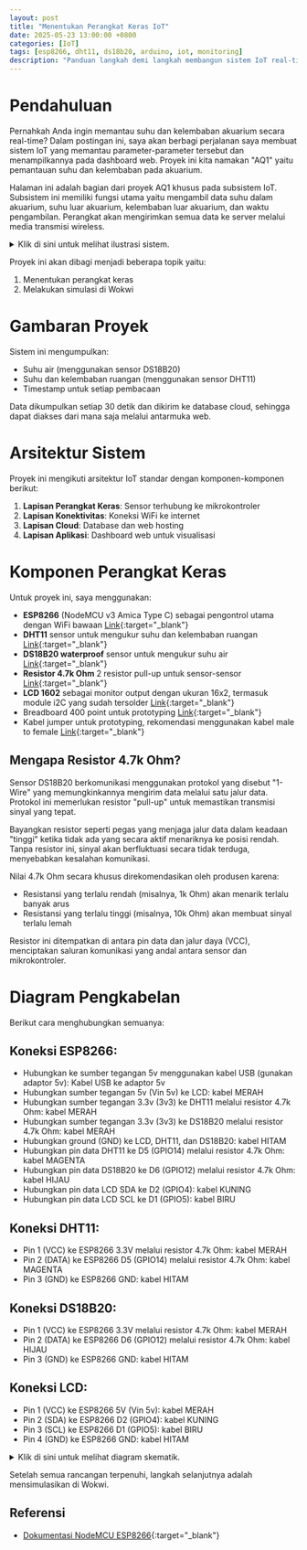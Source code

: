 ```yaml
---
layout: post
title: "Menentukan Perangkat Keras IoT"
date: 2025-05-23 13:00:00 +0800
categories: [IoT]
tags: [esp8266, dht11, ds18b20, arduino, iot, monitoring]
description: "Panduan langkah demi langkah membangun sistem IoT real-time untuk memantau suhu dan kelembaban akuarium Anda, khusus pada bagian ini adalah untuk menentukan perangkat keras yang akan digunakan."
---
```


# Pendahuluan

Pernahkah Anda ingin memantau suhu dan kelembaban akuarium secara real-time? Dalam postingan ini, saya akan berbagi perjalanan saya membuat sistem IoT yang memantau parameter-parameter tersebut dan menampilkannya pada dashboard web. Proyek ini kita namakan "AQ1" yaitu pemantauan suhu dan kelembaban pada akuarium.

Halaman ini adalah bagian dari proyek AQ1 khusus pada subsistem IoT. Subsistem ini memiliki fungsi utama yaitu mengambil data suhu dalam akuarium, suhu luar akuarium, kelembaban luar akuarium, dan waktu pengambilan. Perangkat akan mengirimkan semua data ke server melalui media transmisi wireless.

<section class="details">
<details>
  <summary>Klik di sini untuk melihat ilustrasi sistem.</summary>

  <img alt="output" src="1SB0dHQb4kS_Qw5DdKjBNhzNCbvP1dHVx"/>

</details>
</section>

Proyek ini akan dibagi menjadi beberapa topik yaitu:

1. Menentukan perangkat keras
2. Melakukan simulasi di Wokwi

# Gambaran Proyek

Sistem ini mengumpulkan:

- Suhu air (menggunakan sensor DS18B20)
- Suhu dan kelembaban ruangan (menggunakan sensor DHT11)
- Timestamp untuk setiap pembacaan

Data dikumpulkan setiap 30 detik dan dikirim ke database cloud, sehingga dapat diakses dari mana saja melalui antarmuka web.

# Arsitektur Sistem

Proyek ini mengikuti arsitektur IoT standar dengan komponen-komponen berikut:

1. **Lapisan Perangkat Keras**: Sensor terhubung ke mikrokontroler
2. **Lapisan Konektivitas**: Koneksi WiFi ke internet
3. **Lapisan Cloud**: Database dan web hosting
4. **Lapisan Aplikasi**: Dashboard web untuk visualisasi

# Komponen Perangkat Keras

Untuk proyek ini, saya menggunakan:

- **ESP8266** (NodeMCU v3 Amica Type C) sebagai pengontrol utama dengan WiFi bawaan [Link](https://id.shp.ee/oTK9G8f){:target="_blank"}
- **DHT11** sensor untuk mengukur suhu dan kelembaban ruangan [Link](https://id.shp.ee/21CAyPk){:target="_blank"}
- **DS18B20 waterproof** sensor untuk mengukur suhu air [Link](https://id.shp.ee/YXFuQdJ){:target="_blank"}
- **Resistor 4.7k Ohm** 2 resistor pull-up untuk sensor-sensor [Link](https://id.shp.ee/GaZSBAG){:target="_blank"}
- **LCD 1602** sebagai monitor output dengan ukuran 16x2, termasuk module i2C yang sudah tersolder [Link](https://id.shp.ee/1ncfa3o){:target="_blank"}
- Breadboard 400 point untuk prototyping [Link](https://id.shp.ee/cK2DsDY){:target="_blank"}
- Kabel jumper untuk prototyping, rekomendasi menggunakan kabel male to female [Link](https://id.shp.ee/izo9t2m){:target="_blank"}

## Mengapa Resistor 4.7k Ohm?

Sensor DS18B20 berkomunikasi menggunakan protokol yang disebut "1-Wire" yang memungkinkannya mengirim data melalui satu jalur data. Protokol ini memerlukan resistor "pull-up" untuk memastikan transmisi sinyal yang tepat.

Bayangkan resistor seperti pegas yang menjaga jalur data dalam keadaan "tinggi" ketika tidak ada yang secara aktif menariknya ke posisi rendah. Tanpa resistor ini, sinyal akan berfluktuasi secara tidak terduga, menyebabkan kesalahan komunikasi.

Nilai 4.7k Ohm secara khusus direkomendasikan oleh produsen karena:

- Resistansi yang terlalu rendah (misalnya, 1k Ohm) akan menarik terlalu banyak arus
- Resistansi yang terlalu tinggi (misalnya, 10k Ohm) akan membuat sinyal terlalu lemah

Resistor ini ditempatkan di antara pin data dan jalur daya (VCC), menciptakan saluran komunikasi yang andal antara sensor dan mikrokontroler.

# Diagram Pengkabelan

Berikut cara menghubungkan semuanya:

## Koneksi ESP8266:

- Hubungkan ke sumber tegangan 5v menggunakan kabel USB (gunakan adaptor 5v): Kabel USB ke adaptor 5v
- Hubungkan sumber tegangan 5v (Vin 5v) ke LCD: kabel MERAH
- Hubungkan sumber tegangan 3.3v (3v3) ke DHT11 melalui resistor 4.7k Ohm: kabel MERAH
- Hubungkan sumber tegangan 3.3v (3v3) ke DS18B20 melalui resistor 4.7k Ohm: kabel MERAH
- Hubungkan ground (GND) ke LCD, DHT11, dan DS18B20: kabel HITAM
- Hubungkan pin data DHT11 ke D5 (GPIO14) melalui resistor 4.7k Ohm: kabel MAGENTA
- Hubungkan pin data DS18B20 ke D6 (GPIO12) melalui resistor 4.7k Ohm: kabel HIJAU
- Hubungkan pin data LCD SDA ke D2 (GPIO4): kabel KUNING
- Hubungkan pin data LCD SCL ke D1 (GPIO5): kabel BIRU

## Koneksi DHT11:

- Pin 1 (VCC) ke ESP8266 3.3V melalui resistor 4.7k Ohm: kabel MERAH
- Pin 2 (DATA) ke ESP8266 D5 (GPIO14) melalui resistor 4.7k Ohm: kabel MAGENTA
- Pin 3 (GND) ke ESP8266 GND: kabel HITAM

## Koneksi DS18B20:

- Pin 1 (VCC) ke ESP8266 3.3V melalui resistor 4.7k Ohm: kabel MERAH
- Pin 2 (DATA) ke ESP8266 D6 (GPIO12) melalui resistor 4.7k Ohm: kabel HIJAU
- Pin 3 (GND) ke ESP8266 GND: kabel HITAM

## Koneksi LCD:

- Pin 1 (VCC) ke ESP8266 5V (Vin 5v): kabel MERAH
- Pin 2 (SDA) ke ESP8266 D2 (GPIO4): kabel KUNING
- Pin 3 (SCL) ke ESP8266 D1 (GPIO5): kabel BIRU
- Pin 4 (GND) ke ESP8266 GND: kabel HITAM

<section class="details">
<details>
  <summary>Klik di sini untuk melihat diagram skematik.</summary>

  <img alt="output" src="1S7QCrEv74cECJDLS4Mq-PbtsAzVKlQK9"/>

</details>
</section>

Setelah semua rancangan terpenuhi, langkah selanjutnya adalah mensimulasikan di Wokwi.

## Referensi

- [Dokumentasi NodeMCU ESP8266](https://www.make-it.ca/nodemcu-details-specifications/){:target="_blank"}
